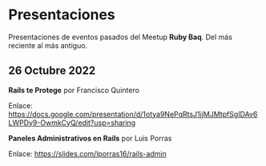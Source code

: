 # Presentaciones

Presentaciones de eventos pasados del Meetup **Ruby Baq**. Del más reciente al más antiguo.

## 26 Octubre 2022

**Rails te Protege** por Francisco Quintero

Enlace: https://docs.google.com/presentation/d/1otya9NePqRtsJ1jjMJMtpfSgIDAv6LWPDy9-OwmkCyQ/edit?usp=sharing

**Paneles Administrativos en Rails** por Luis Porras

Enlace: https://slides.com/lporras16/rails-admin
